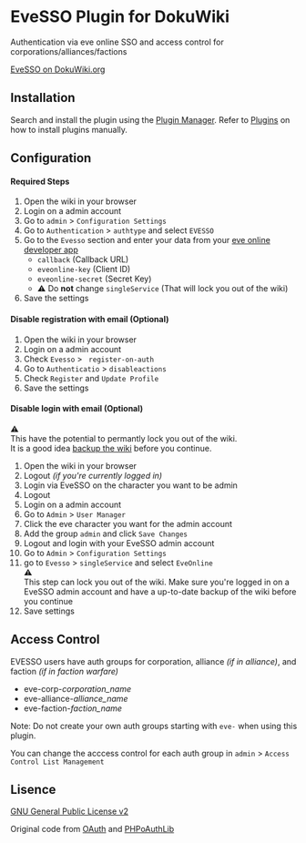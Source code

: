 # EveSSO Plugin for DokuWiki

Authentication via eve online SSO and access control for corporations/alliances/factions

[EveSSO on DokuWiki.org](https://www.dokuwiki.org/plugin:evesso)

## Installation

Search and install the plugin using the [Plugin Manager](https://www.dokuwiki.org/plugin:plugin). Refer to [Plugins](https://www.dokuwiki.org/plugins) on how to install plugins manually.

## Configuration

#### Required Steps
1. Open the wiki in your browser
1. Login on a admin account
1. Go to `admin` > `Configuration Settings`
1. Go to `Authentication` > `authtype` and select `EVESSO`
1. Go to the `Evesso` section and enter your data from your [eve online developer app](https://developers.eveonline.com/applications)
    * `callback` (Callback URL)
    * `eveonline-key` (Client ID)
    * `eveonline-secret` (Secret Key)    
    * :warning: Do **not** change `singleService` (That will lock you out of the wiki)
1. Save the settings

#### Disable registration with email (Optional)

1. Open the wiki in your browser
1. Login on a admin account
1. Check `Evesso` > ` register-on-auth`
1. Go to `Authenticatio` > `disableactions`
1. Check `Register` and `Update Profile`
1. Save the settings

#### Disable login with email (Optional)

:warning:  
This have the potential to permantly lock you out of the wiki.  
It is a good idea [backup the wiki](https://www.dokuwiki.org/faq:backup) before you continue. 

1. Open the wiki in your browser
1. Logout *(if you're currently logged in)*
1. Login via EveSSO on the character you want to be admin
1. Logout
1. Login on a admin account
1. Go to `Admin` > `User Manager`
1. Click the eve character you want for the admin account
1. Add the group `admin` and click `Save Changes`
1. Logout and login with your EveSSO admin account
1. Go to `Admin` > `Configuration Settings`
1. go to `Evesso` > `singleService` and select `EveOnline`  
:warning:  
This step can lock you out of the wiki. Make sure you're logged in on a EveSSO admin account and have a up-to-date backup of the wiki before you continue
1. Save settings 

## Access Control

EVESSO users have auth groups for corporation, alliance *(if in alliance)*, and faction *(if in faction warfare)*
* eve-corp-*corporation_name*
* eve-alliance-*alliance_name*
* eve-faction-*faction_name*

Note: Do not create your own auth groups starting with `eve-` when using this plugin.

You can change the acccess control for each auth group in `admin` > `Access Control List Management`

## Lisence
[GNU General Public License v2](https://www.gnu.org/licenses/old-licenses/gpl-2.0.html)

Original code from [OAuth](https://github.com/cosmocode/dokuwiki-plugin-oauth) and [PHPoAuthLib](https://github.com/Lusitanian/PHPoAuthLib)
